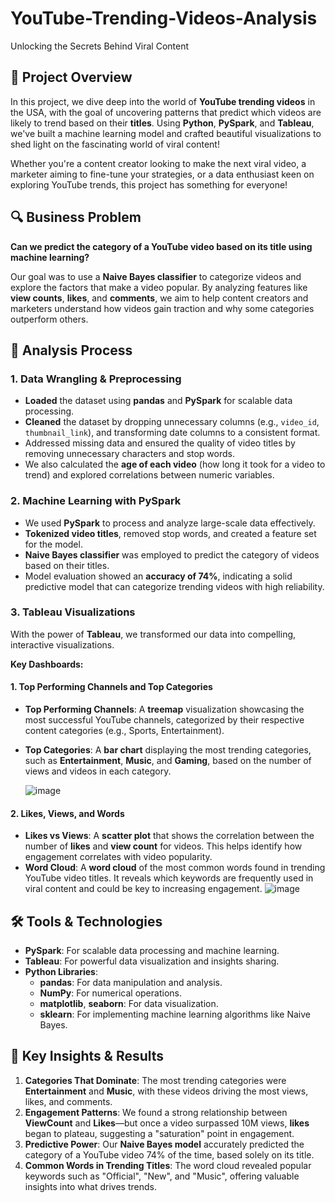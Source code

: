 # YouTube-Trending-Videos-Analysis
Unlocking the Secrets Behind Viral Content
## 🚀 Project Overview

In this project, we dive deep into the world of **YouTube trending videos** in the USA, with the goal of uncovering patterns that predict which videos are likely to trend based on their **titles**. Using **Python**, **PySpark**, and **Tableau**, we've built a machine learning model and crafted beautiful visualizations to shed light on the fascinating world of viral content!

Whether you're a content creator looking to make the next viral video, a marketer aiming to fine-tune your strategies, or a data enthusiast keen on exploring YouTube trends, this project has something for everyone!

## 🔍 Business Problem

**Can we predict the category of a YouTube video based on its title using machine learning?**

Our goal was to use a **Naive Bayes classifier** to categorize videos and explore the factors that make a video popular. By analyzing features like **view counts**, **likes**, and **comments**, we aim to help content creators and marketers understand how videos gain traction and why some categories outperform others.

## 🧠 Analysis Process

### 1. **Data Wrangling & Preprocessing**
   - **Loaded** the dataset using **pandas** and **PySpark** for scalable data processing.
   - **Cleaned** the dataset by dropping unnecessary columns (e.g., `video_id`, `thumbnail_link`), and transforming date columns to a consistent format.
   - Addressed missing data and ensured the quality of video titles by removing unnecessary characters and stop words.
   - We also calculated the **age of each video** (how long it took for a video to trend) and explored correlations between numeric variables.

### 2. **Machine Learning with PySpark**
   - We used **PySpark** to process and analyze large-scale data effectively.
   - **Tokenized video titles**, removed stop words, and created a feature set for the model.
   - **Naive Bayes classifier** was employed to predict the category of videos based on their titles.
   - Model evaluation showed an **accuracy of 74%**, indicating a solid predictive model that can categorize trending videos with high reliability.

### 3. **Tableau Visualizations**
   With the power of **Tableau**, we transformed our data into compelling, interactive visualizations.

   **Key Dashboards:**

   #### 1. Top Performing Channels and Top Categories
   - **Top Performing Channels**: A **treemap** visualization showcasing the most successful YouTube channels, categorized by their respective content categories (e.g., Sports, Entertainment).
   - **Top Categories**: A **bar chart** displaying the most trending categories, such as **Entertainment**, **Music**, and **Gaming**, based on the number of views and videos in each category.
   
     ![image](https://github.com/user-attachments/assets/f589a7c1-f935-4b9a-9ee3-150c99c023ec)

   #### 2. Likes, Views, and Words
   - **Likes vs Views**: A **scatter plot** that shows the correlation between the number of **likes** and **view count** for videos. This helps identify how engagement correlates with video popularity.
   - **Word Cloud**: A **word cloud** of the most common words found in trending YouTube video titles. It reveals which keywords are frequently used in viral content and could be key to increasing engagement.
     ![image](https://github.com/user-attachments/assets/cacf0f41-2194-4f81-9a2b-5b19ad215f52)

## 🛠️ Tools & Technologies

- **PySpark**: For scalable data processing and machine learning.
- **Tableau**: For powerful data visualization and insights sharing.
- **Python Libraries**:
  - **pandas**: For data manipulation and analysis.
  - **NumPy**: For numerical operations.
  - **matplotlib**, **seaborn**: For data visualization.
  - **sklearn**: For implementing machine learning algorithms like Naive Bayes.

## 🎯 Key Insights & Results

1. **Categories That Dominate**: The most trending categories were **Entertainment** and **Music**, with these videos driving the most views, likes, and comments.
2. **Engagement Patterns**: We found a strong relationship between **ViewCount** and **Likes**—but once a video surpassed 10M views, **likes** began to plateau, suggesting a "saturation" point in engagement.
3. **Predictive Power**: Our **Naive Bayes model** accurately predicted the category of a YouTube video 74% of the time, based solely on its title. 
4. **Common Words in Trending Titles**: The word cloud revealed popular keywords such as "Official", "New", and "Music", offering valuable insights into what drives trends.
